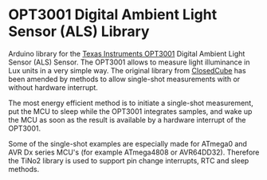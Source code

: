 OPT3001 Digital Ambient Light Sensor (ALS) Library 
=====================================================================================================

Arduino library for the  [Texas Instruments OPT3001](http://www.ti.com/product/OPT3001) Digital Ambient Light Sensor (ALS) Sensor.
The OPT3001 allows to measure light illuminance in Lux units in a very simple way. 
The original library from [ClosedCube](https://www.arduino.cc/reference/en/libraries/closedcube-opt3001/) has been amended by methods 
to allow single-shot measurements with or without hardware interrupt. 

The most energy efficient method is to initiate a single-shot measurement, put the MCU to sleep while the OPT3001 integrates samples, and wake up the MCU as soon as the result is available by a hardware interrupt of the OPT3001.

Some of the single-shot examples are especially made for ATmega0 and AVR Dx series MCU's (for example ATmega4808 or AVR64DD32). Therefore the TiNo2 library is used to support pin change interrupts, RTC and sleep methods.
